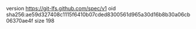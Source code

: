 version https://git-lfs.github.com/spec/v1
oid sha256:ae59d327408c1115f6410b07cded8300561d965a30d16b8b30a06cb06370ae4f
size 198

